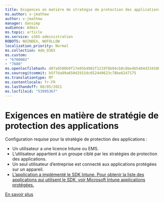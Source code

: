 ```yaml
---
title: Exigences en matière de stratégie de protection des applications
ms.author: v-jmathew
author: v-jmathew
manager: dansimp
audience: Admin
ms.topic: article
ms.service: o365-administration
ROBOTS: NOINDEX, NOFOLLOW
localization_priority: Normal
ms.collection: Adm_O365
ms.custom:
- "6700002"
- "7680"
ms.openlocfilehash: d07a9500b9f17e05b4982f1219f8b94cb8c8be4b5484d334108c9131b42b5659
ms.sourcegitcommit: b5f7da89a650d2915dc652449623c78be6247175
ms.translationtype: MT
ms.contentlocale: fr-FR
ms.lasthandoff: 08/05/2021
ms.locfileid: "53995367"
---
```

# <a name="application-protection-policy-requirements"></a>Exigences en matière de stratégie de protection des applications

Configuration requise pour la stratégie de protection des applications :

- Un utilisateur a une licence Intune ou EMS.
- L’utilisateur appartient à un groupe ciblé par les stratégies de protection des applications.
- Un seul utilisateur d’entreprise est connecté aux applications protégées sur un appareil.
- [L’application a implémenté le SDK Intune. Pour obtenir la liste des applications qui utilisent le SDK, voir Microsoft Intune applications protégées.](https://docs.microsoft.com/mem/intune/apps/apps-supported-intune-apps)

[En savoir plus](https://docs.microsoft.com/mem/intune/apps/app-protection-policy)
